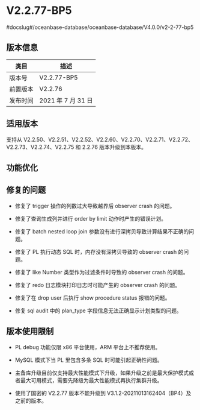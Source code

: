 V2.2.77-BP5 
================================
#docslug#/oceanbase-database/oceanbase-database/V4.0.0/v2-2-77-bp5


版本信息 
-------------------------



|  类目  |       描述        |
|------|-----------------|
| 版本号  | V2.2.77-BP5     |
| 前置版本 | V2.2.76         |
| 发布时间 | 2021 年 7 月 31 日 |



适用版本 
-------------------------

支持从 V2.2.50、V2.2.51、V2.2.52、V2.2.60、V2.2.70、V2.2.71、V2.2.72、V2.2.73、V2.2.74、V2.2.75 和 2.2.76 版本升级到本版本。

功能优化 
-------------------------



修复的问题 
--------------------------

* 修复了 trigger 操作的列数过大导致越界后 observer crash 的问题。

  

* 修复了查询生成列并进行 order by limit 动作时产生的错误计划。

  

* 修复了 batch nested loop join 参数没有进行深拷贝导致计算结果不正确的问题。

  

* 修复了 PL 执行动态 SQL 时，内存没有深拷贝导致的 observer crash 的问题。

  

* 修复了 like Number 类型作为过滤条件时导致的 observer crash 的问题。

  

* 修复了 redo 日志模块打印日志时可能产生的 observer crash 的问题。

  

* 修复了在 drop user 后执行 show procedure status 报错的问题。

  

* 修复 sql audit 中的 plan_type 字段信息无法正确显示计划类型的问题。

  




版本使用限制 
---------------------------

* PL debug 功能仅限 x86 平台使用，ARM 平台上不推荐使用。

  

* MySQL 模式下当 PL 里包含多条 SQL 时可能引起正确性问题。

  

* 主备库升级目前仅支持最大性能模式下升级，如果升级之前是最大保护模式或者最大可用模式，需要先降级为最大性能模式再执行集群升级。

  

* 使用了国密的 V2.2.77 版本不能升级到 V3.1.2-20211013162404（BP4）及之前的版本。

  





